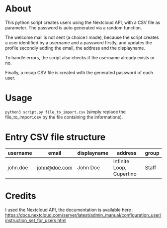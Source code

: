 # About

This python script creates users using the Nextcloud API, with a CSV file as parameter.
The password is auto generated via a random function. 

The welcome mail is not sent (a choice I made), because the script creates a user identified by a username and a password firstly, and updates the profile secondly adding the email, the address and the displayname.

To handle errors, the script also checks if the username already exists or no.

Finally, a recap CSV file is created with the generated password of each user. 

# Usage

`python3 script.py file_to_import.csv`
(simply replace the file_to_import.csv by the file containing the informations). 

# Entry CSV file structure

| username | email | displayname | address | group |
|----------|-------|-------------|---------|-------|
|john.doe  |john@doe.com | John Doe | Infinite Loop, Cupertino |Staff|

# Credits
I used the Nextcloud API, the documentation is available here : https://docs.nextcloud.com/server/latest/admin_manual/configuration_user/instruction_set_for_users.html
